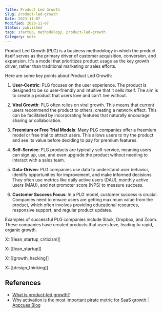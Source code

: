 ```yaml
---
Title: Product Led Growth
Slug: product-led-growth
Date: 2023-11-07
Modified: 2023-11-07
Status: published
tags: startup, methodology, product-led-growth
Category: note
---
```


Product Led Growth (PLG) is a business methodology in which the product itself serves as the primary driver of customer acquisition, conversion, and expansion. It's a model that prioritizes product usage as the key growth driver, rather than traditional marketing or sales efforts.

Here are some key points about Product Led Growth:

1. **User-Centric**: PLG focuses on the user experience. The product is designed to be so user-friendly and intuitive that it sells itself. The aim is to create a product that users love and can't live without.

2. **Viral Growth**: PLG often relies on viral growth. This means that current users recommend the product to others, creating a network effect. This can be facilitated by incorporating features that naturally encourage sharing or collaboration.

3. **Freemium or Free Trial Models**: Many PLG companies offer a freemium model or free trial to attract users. This allows users to try the product and see its value before deciding to pay for premium features.

4. **Self-Service**: PLG products are typically self-service, meaning users can sign up, use, and even upgrade the product without needing to interact with a sales team.

5. **Data-Driven**: PLG companies use data to understand user behavior, identify opportunities for improvement, and make informed decisions. They often use metrics like daily active users (DAU), monthly active users (MAU), and net promoter score (NPS) to measure success.

6. **Customer Success Focus**: In a PLG model, customer success is crucial. Companies need to ensure users are getting maximum value from the product, which often involves providing educational resources, responsive support, and regular product updates.

Examples of successful PLG companies include Slack, Dropbox, and Zoom. These companies have created products that users love, leading to rapid, organic growth.

X::[[lean_startup_criticism]]

X::[[lean_startup]]

X::[[growth_hacking]]

X::[[design_thinking]]

## References

- [What is product-led growth?](https://www.productled.org/foundations/what-is-product-led-growth)
- [Why activation is the most important pirate metric for SaaS growth | Appcues Blog](https://www.appcues.com/blog/pirate-metric-saas-growth)
